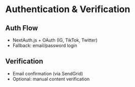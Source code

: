 # Authentication & Verification

## Auth Flow
- NextAuth.js + OAuth (IG, TikTok, Twitter)
- Fallback: email/password login

## Verification
- Email confirmation (via SendGrid)
- Optional: manual content verification